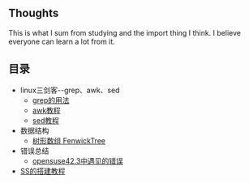## Thoughts
This is what I sum from studying and the import thing I think. I believe everyone can learn a lot from it.

## 目录
- linux三剑客--grep、awk、sed
  - [grep的用法](https://github.com/chentianba/notebook/blob/master/grep/README.md)
  - [awk教程]()
  - [sed教程]()
- 数据结构
  - [树形数组 FenwickTree](https://github.com/chentianba/notebook/blob/master/data_structure/README.md#%E6%A0%91%E5%BD%A2%E6%95%B0%E7%BB%84Fenwicktree)
- 错误总结
  - [opensuse42.3中遇见的错误](https://github.com/chentianba/notebook/blob/master/errors/opensuse42.3/README.md)
- [SS的搭建教程](https://github.com/chentianba/notebook/blob/master/SS/README.md)
